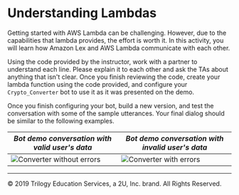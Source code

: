 # Understanding Lambdas

Getting started with AWS Lambda can be challenging. However, due to the capabilities that lambda provides, the effort is worth it. In this activity, you will learn how Amazon Lex and AWS Lambda communicate with each other.

Using the code provided by the instructor, work with a partner to understand each line. Please explain it to each other and ask the TAs about anything that isn't clear. Once you finish reviewing the code, create your lambda function using the code provided, and configure your `Crypto_Converter` bot to use it as it was presented on the demo.

Once you finish configuring your bot, build a new version, and test the conversation with some of the sample utterances. Your final dialog should be similar to the following examples.

| _Bot demo conversation with valid user's data_ | _Bot demo conversation with invalid user's data_ |
| --- | ---|
| ![Converter without errors](Images/converter_ok.gif) | ![Converter with errors](Images/converter_errors.gif) |

---
© 2019 Trilogy Education Services, a 2U, Inc. brand. All Rights Reserved.
